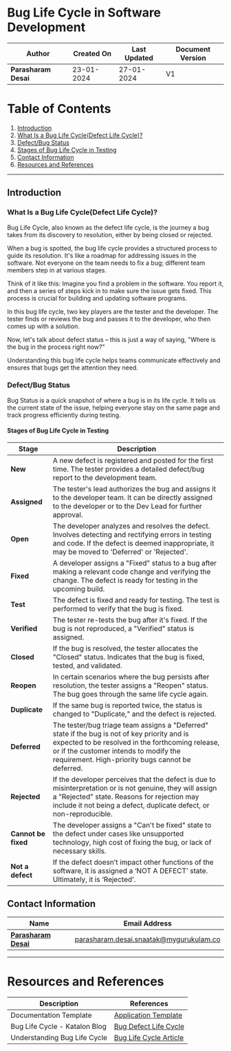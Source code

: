 # Bug Life Cycle in Software Development

| **Author**           | **Created On** | **Last Updated** | **Document Version** |
| -------------------- | -------------- | ---------------- | -------------------- |
| **Parasharam Desai** | 23-01-2024     | 27-01-2024       | V1                   |

# Table of Contents

1. [Introduction](#introduction)
2. [What Is a Bug Life Cycle(Defect Life Cycle)?](#what-is-a-bug-life-cycle-defect-life-cycle)
3. [Defect/Bug Status](#defectbug-status)
4. [Stages of Bug Life Cycle in Testing](#stages-of-bug-life-cycle-in-testing)
5. [Contact Information](#contact-information)
6. [Resources and References](#resources-and-references)

***

## Introduction

### What Is a Bug Life Cycle(Defect Life Cycle)?

Bug Life Cycle, also known as the defect life cycle, is the journey a bug takes from its discovery to resolution, either by being closed or rejected.

When a bug is spotted, the bug life cycle provides a structured process to guide its resolution. It's like a roadmap for addressing issues in the software. Not everyone on the team needs to fix a bug; different team members step in at various stages.

Think of it like this: Imagine you find a problem in the software. You report it, and then a series of steps kick in to make sure the issue gets fixed. This process is crucial for building and updating software programs.

In this bug life cycle, two key players are the tester and the developer. The tester finds or reviews the bug and passes it to the developer, who then comes up with a solution.

Now, let's talk about defect status – this is just a way of saying, "Where is the bug in the process right now?"

Understanding this bug life cycle helps teams communicate effectively and ensures that bugs get the attention they need.

### Defect/Bug Status

Bug Status is a quick snapshot of where a bug is in its life cycle. It tells us the current state of the issue, helping everyone stay on the same page and track progress efficiently during testing.

#### Stages of Bug Life Cycle in Testing

| **Stage**       | **Description**                                                                                                          |
| --------------- | -------------------------------------------------------------------------------------------------------------------------- |
| **New**          | A new defect is registered and posted for the first time. The tester provides a detailed defect/bug report to the development team. |
| **Assigned**     | The tester's lead authorizes the bug and assigns it to the developer team. It can be directly assigned to the developer or to the Dev Lead for further approval. |
| **Open**         | The developer analyzes and resolves the defect. Involves detecting and rectifying errors in testing and code. If the defect is deemed inappropriate, it may be moved to 'Deferred' or 'Rejected'. |
| **Fixed**        | A developer assigns a "Fixed" status to a bug after making a relevant code change and verifying the change. The defect is ready for testing in the upcoming build. |
| **Test**         | The defect is fixed and ready for testing. The test is performed to verify that the bug is fixed. |
| **Verified**     | The tester re-tests the bug after it's fixed. If the bug is not reproduced, a "Verified" status is assigned. |
| **Closed**       | If the bug is resolved, the tester allocates the "Closed" status. Indicates that the bug is fixed, tested, and validated. |
| **Reopen**       | In certain scenarios where the bug persists after resolution, the tester assigns a "Reopen" status. The bug goes through the same life cycle again. |
| **Duplicate**    | If the same bug is reported twice, the status is changed to "Duplicate," and the defect is rejected. |
| **Deferred**     | The tester/bug triage team assigns a "Deferred" state if the bug is not of key priority and is expected to be resolved in the forthcoming release, or if the customer intends to modify the requirement. High-priority bugs cannot be deferred. |
| **Rejected**     | If the developer perceives that the defect is due to misinterpretation or is not genuine, they will assign a "Rejected" state. Reasons for rejection may include it not being a defect, duplicate defect, or non-reproducible. |
| **Cannot be fixed** | The developer assigns a "Can't be fixed" state to the defect under cases like unsupported technology, high cost of fixing the bug, or lack of necessary skills. |
| **Not a defect** | If the defect doesn’t impact other functions of the software, it is assigned a ‘NOT A DEFECT’ state. Ultimately, it is ‘Rejected’. |

## Contact Information

|    Name                                   | Email Address                    |
|-------------------------------------------|----------------------------------|
| **[Parasharam Desai](https://github.com/Parasharam-Desai)** | parasharam.desai.snaatak@mygurukulam.co |

***

# Resources and References

| **Description**                 | **References**                                                           |
|----------------------------------|--------------------------------------------------------------------------|
| Documentation Template          | [Application Template](https://github.com/OT-MICROSERVICES/documentation-template/wiki/Application-Template) |
| Bug Life Cycle - Katalon Blog    | [Bug Defect Life Cycle](https://katalon.com/resources-center/blog/bug-defect-life-cycle) |
| Understanding Bug Life Cycle     | [Bug Life Cycle Article](https://testsigma.com/blog/bug-life-cycle/#What_is_BugDefect) |

